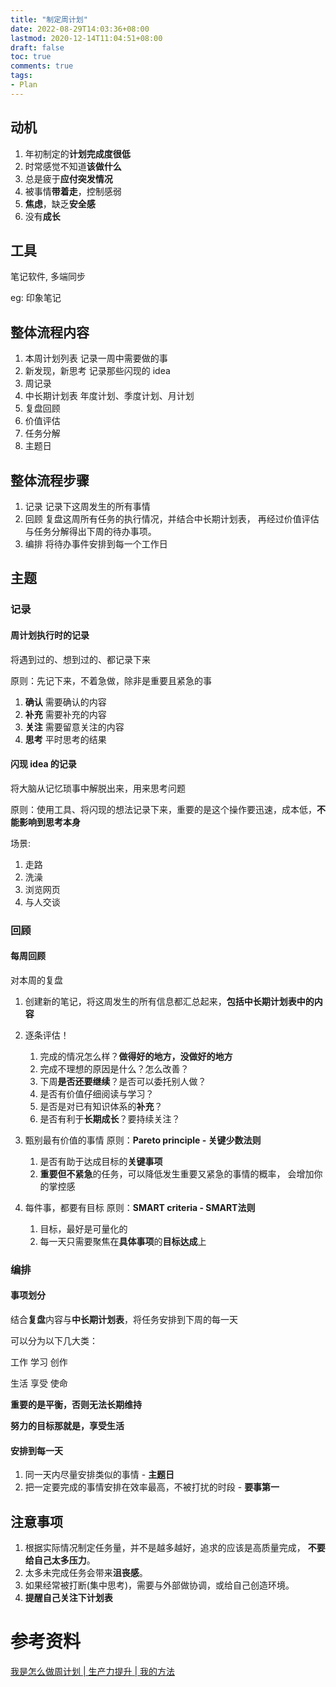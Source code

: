 ```yaml
---
title: "制定周计划"
date: 2022-08-29T14:03:36+08:00
lastmod: 2020-12-14T11:04:51+08:00
draft: false
toc: true
comments: true
tags:
- Plan
---
```


## 动机
1. 年初制定的**计划完成度很低**
2. 时常感觉不知道**该做什么**
3. 总是疲于**应付突发情况**
4. 被事情**带着走**，控制感弱
5. **焦虑**，缺乏**安全感**
6. 没有**成长**

## 工具
笔记软件, 多端同步

eg: 印象笔记

## 整体流程内容
1. 本周计划列表  记录一周中需要做的事
2. 新发现，新思考 记录那些闪现的 idea
3. 周记录
4. 中长期计划表 年度计划、季度计划、月计划
5. 复盘回顾
6. 价值评估
7. 任务分解
8. 主题日

## 整体流程步骤
1. 记录
   记录下这周发生的所有事情
2. 回顾
   复盘这周所有任务的执行情况，并结合中长期计划表，
   再经过价值评估与任务分解得出下周的待办事项。
3. 编排
   将待办事件安排到每一个工作日

## 主题

### 记录

#### 周计划执行时的记录
将遇到过的、想到过的、都记录下来

原则：先记下来，不着急做，除非是重要且紧急的事

1. **确认**
   需要确认的内容
2. **补充**
   需要补充的内容
3. **关注**
   需要留意关注的内容
4. **思考**
   平时思考的结果

#### 闪现 idea 的记录
将大脑从记忆琐事中解脱出来，用来思考问题

原则：使用工具、将闪现的想法记录下来，重要的是这个操作要迅速，成本低，**不能影响到思考本身**

场景:
1. 走路
2. 洗澡
3. 浏览网页
4. 与人交谈

### 回顾
#### 每周回顾
对本周的复盘
1. 创建新的笔记，将这周发生的所有信息都汇总起来，**包括中长期计划表中的内容**
2. 逐条评估！
    1. 完成的情况怎么样？**做得好的地方，没做好的地方**
    2. 完成不理想的原因是什么？怎么改善？
    3. 下周**是否还要继续**？是否可以委托别人做？
    4. 是否有价值仔细阅读与学习？
    5. 是否是对已有知识体系的**补充**？
    6. 是否有利于**长期成长**？要持续关注？

3. 甄别最有价值的事情
   原则：**Pareto principle - 关键少数法则**
    1. 是否有助于达成目标的**关键事项**
    2. **重要但不紧急**的任务，可以降低发生重要又紧急的事情的概率，
       会增加你的掌控感

4. 每件事，都要有目标
   原则：**SMART criteria - SMART法则**
    1. 目标，最好是可量化的
    2. 每一天只需要聚焦在**具体事项**的**目标达成**上

### 编排
#### 事项划分
结合**复盘**内容与**中长期计划表**，将任务安排到下周的每一天

可以分为以下几大类：

工作   学习    创作

生活   享受    使命

**重要的是平衡，否则无法长期维持**

**努力的目标那就是，享受生活**

#### 安排到每一天
1. 同一天内尽量安排类似的事情 - **主题日**
2. 把一定要完成的事情安排在效率最高，不被打扰的时段 - **要事第一**

## 注意事项

1. 根据实际情况制定任务量，并不是越多越好，追求的应该是高质量完成，
   **不要给自己太多压力**。
2. 太多未完成任务会带来**沮丧感**。
3. 如果经常被打断(集中思考)，需要与外部做协调，或给自己创造环境。
4. **提醒自己关注下计划表**

# 参考资料
[我是怎么做周计划 | 生产力提升 | 我的方法](https://www.bilibili.com/video/BV1gJ411k7i9?spm_id_from=333.999.0.0&vd_source=c0bd412f4e3efd5d80e196d81c024209)